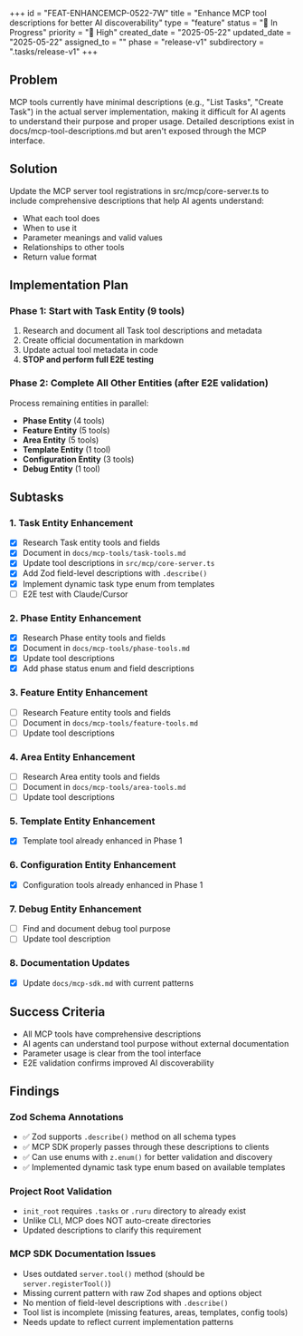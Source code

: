 +++
id = "FEAT-ENHANCEMCP-0522-7W"
title = "Enhance MCP tool descriptions for better AI discoverability"
type = "feature"
status = "🔵 In Progress"
priority = "🔼 High"
created_date = "2025-05-22"
updated_date = "2025-05-22"
assigned_to = ""
phase = "release-v1"
subdirectory = ".tasks/release-v1"
+++

## Problem
MCP tools currently have minimal descriptions (e.g., "List Tasks", "Create Task") in the actual server implementation, making it difficult for AI agents to understand their purpose and proper usage. Detailed descriptions exist in docs/mcp-tool-descriptions.md but aren't exposed through the MCP interface.

## Solution
Update the MCP server tool registrations in src/mcp/core-server.ts to include comprehensive descriptions that help AI agents understand:
- What each tool does
- When to use it
- Parameter meanings and valid values
- Relationships to other tools
- Return value format

## Implementation Plan

### Phase 1: Start with Task Entity (9 tools)
1. Research and document all Task tool descriptions and metadata
2. Create official documentation in markdown
3. Update actual tool metadata in code
4. **STOP and perform full E2E testing**

### Phase 2: Complete All Other Entities (after E2E validation)
Process remaining entities in parallel:
- **Phase Entity** (4 tools)
- **Feature Entity** (5 tools) 
- **Area Entity** (5 tools)
- **Template Entity** (1 tool)
- **Configuration Entity** (3 tools)
- **Debug Entity** (1 tool)

## Subtasks

### 1. Task Entity Enhancement
- [x] Research Task entity tools and fields
- [x] Document in `docs/mcp-tools/task-tools.md`
- [x] Update tool descriptions in `src/mcp/core-server.ts`
- [x] Add Zod field-level descriptions with `.describe()`
- [x] Implement dynamic task type enum from templates
- [ ] E2E test with Claude/Cursor

### 2. Phase Entity Enhancement
- [x] Research Phase entity tools and fields
- [x] Document in `docs/mcp-tools/phase-tools.md`
- [x] Update tool descriptions
- [x] Add phase status enum and field descriptions

### 3. Feature Entity Enhancement
- [ ] Research Feature entity tools and fields
- [ ] Document in `docs/mcp-tools/feature-tools.md`
- [ ] Update tool descriptions

### 4. Area Entity Enhancement
- [ ] Research Area entity tools and fields
- [ ] Document in `docs/mcp-tools/area-tools.md`
- [ ] Update tool descriptions

### 5. Template Entity Enhancement
- [x] Template tool already enhanced in Phase 1

### 6. Configuration Entity Enhancement
- [x] Configuration tools already enhanced in Phase 1

### 7. Debug Entity Enhancement
- [ ] Find and document debug tool purpose
- [ ] Update tool description

### 8. Documentation Updates
- [x] Update `docs/mcp-sdk.md` with current patterns

## Success Criteria
- All MCP tools have comprehensive descriptions
- AI agents can understand tool purpose without external documentation
- Parameter usage is clear from the tool interface
- E2E validation confirms improved AI discoverability

## Findings

### Zod Schema Annotations
- ✅ Zod supports `.describe()` method on all schema types
- ✅ MCP SDK properly passes through these descriptions to clients
- ✅ Can use enums with `z.enum()` for better validation and discovery
- ✅ Implemented dynamic task type enum based on available templates

### Project Root Validation
- `init_root` requires `.tasks` or `.ruru` directory to already exist
- Unlike CLI, MCP does NOT auto-create directories
- Updated descriptions to clarify this requirement

### MCP SDK Documentation Issues
- Uses outdated `server.tool()` method (should be `server.registerTool()`)
- Missing current pattern with raw Zod shapes and options object
- No mention of field-level descriptions with `.describe()`
- Tool list is incomplete (missing features, areas, templates, config tools)
- Needs update to reflect current implementation patterns
